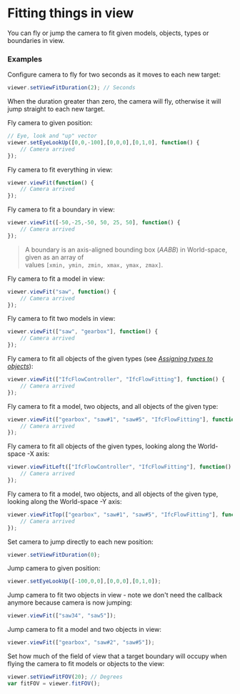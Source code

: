 # Fitting things in view

You can fly or jump the camera to fit given models, objects, types or boundaries in view.

### Examples

Configure camera to fly for two seconds as it moves to each new target:

```javascript
viewer.setViewFitDuration(2); // Seconds
```

When the duration greater than zero, the camera will fly, otherwise it will jump straight to each new target.

Fly camera to given position:

```javascript
// Eye, look and "up" vector
viewer.setEyeLookUp([0,0,-100],[0,0,0],[0,1,0], function() {
    // Camera arrived
});
```

Fly camera to fit everything in view:

```javascript
viewer.viewFit(function() {
    // Camera arrived
});
```

Fly camera to fit a boundary in view:

```javascript
viewer.viewFit([-50,-25,-50, 50, 25, 50], function() {
    // Camera arrived
});
```

> A boundary is an axis-aligned bounding box \(_AABB_\) in World-space, given as an array of  
> values `[xmin, ymin, zmin, xmax, ymax, zmax]`.

Fly camera to fit a model in view:

```javascript
viewer.viewFit("saw", function() {
    // Camera arrived
});
```

Fly camera to fit two models in view:

```javascript
viewer.viewFit(["saw", "gearbox"], function() {
    // Camera arrived
});
```

Fly camera to fit all objects of the given types (see *[Assigning types to objects](assigningTypesToObjects.md)*):

```javascript
viewer.viewFit(["IfcFlowController", "IfcFlowFitting"], function() {
    // Camera arrived
});
```

Fly camera to fit a model, two objects, and all objects of the given type:

```javascript
viewer.viewFit(["gearbox", "saw#1", "saw#5", "IfcFlowFitting"], function() {
    // Camera arrived
});
```

Fly camera to fit all objects of the given types, looking along the World-space -X axis:

```javascript
viewer.viewFitLeft(["IfcFlowController", "IfcFlowFitting"], function() {
    // Camera arrived
});
```

Fly camera to fit a model, two objects, and all objects of the given type, looking along the World-space -Y axis:

```javascript
viewer.viewFitTop(["gearbox", "saw#1", "saw#5", "IfcFlowFitting"], function() {
    // Camera arrived
});
```

Set camera to jump directly to each new position:

```javascript
viewer.setViewFitDuration(0);
```

Jump camera to given position:

```javascript
viewer.setEyeLookUp([-100,0,0],[0,0,0],[0,1,0]);
```

Jump camera to fit two objects in view - note we don't need the callback anymore because camera is now jumping:

```javascript
viewer.viewFit(["saw34", "saw5"]);
```

Jump camera to fit a model and two objects in view:

```javascript
viewer.viewFit(["gearbox", "saw#2", "saw#5"]);
```

Set how much of the field of view that a target boundary will occupy when flying the camera to fit models or objects to the view:

```javascript
viewer.setViewFitFOV(20); // Degrees
var fitFOV = viewer.fitFOV();
```



